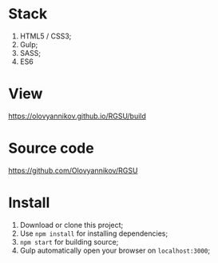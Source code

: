 # Stack

1. HTML5 / CSS3;
2. Gulp;
3. SASS; 
4. ES6

# View
https://olovyannikov.github.io/RGSU/build

# Source code
https://github.com/Olovyannikov/RGSU

# Install

1. Download or clone this project;
2. Use `npm install` for installing dependencies;
3. `npm start` for building source; 
4. Gulp automatically open your browser on `localhost:3000`;
